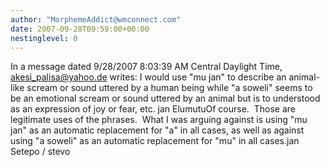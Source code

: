 ```yaml
---
author: "MorphemeAddict@wmconnect.com"
date: 2007-09-28T09:59:00+00:00
nestinglevel: 0
---
```

In a message dated 9/28/2007 8:03:39 AM Central Daylight Time, [akesi_palisa@yahoo.de](mailto://akesi_palisa@yahoo.de) writes:
I would use "mu jan" to describe an animal-like scream or sound uttered by a human being while "a soweli" seems to be an emotional scream or sound uttered by an animal but is to understood as an expression of joy or fear, etc. jan ElumutuOf course.  Those are legitimate uses of the phrases.  What I was arguing against is using "mu jan" as an automatic replacement for "a" in all cases, as well as against using "a soweli" as an automatic replacement for "mu" in all cases.jan Setepo / stevo
